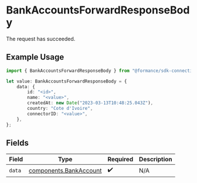 # BankAccountsForwardResponseBody

The request has succeeded.

## Example Usage

```typescript
import { BankAccountsForwardResponseBody } from "@formance/sdk-connectivity/models/operations";

let value: BankAccountsForwardResponseBody = {
    data: {
        id: "<id>",
        name: "<value>",
        createdAt: new Date("2023-03-13T10:48:25.043Z"),
        country: "Cote d'Ivoire",
        connectorID: "<value>",
    },
};
```

## Fields

| Field                                                            | Type                                                             | Required                                                         | Description                                                      |
| ---------------------------------------------------------------- | ---------------------------------------------------------------- | ---------------------------------------------------------------- | ---------------------------------------------------------------- |
| `data`                                                           | [components.BankAccount](../../models/components/bankaccount.md) | :heavy_check_mark:                                               | N/A                                                              |